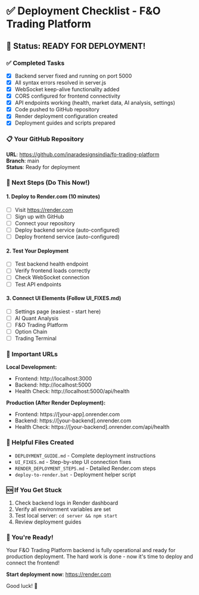 # ✅ Deployment Checklist - F&O Trading Platform

## 🎯 Status: READY FOR DEPLOYMENT!

### ✅ Completed Tasks
- [x] Backend server fixed and running on port 5000
- [x] All syntax errors resolved in server.js
- [x] WebSocket keep-alive functionality added
- [x] CORS configured for frontend connectivity
- [x] API endpoints working (health, market data, AI analysis, settings)
- [x] Code pushed to GitHub repository
- [x] Render deployment configuration created
- [x] Deployment guides and scripts prepared

### 📋 Your GitHub Repository
**URL**: https://github.com/inaradesignsindia/fo-trading-platform  
**Branch**: main  
**Status**: Ready for deployment

### 🚀 Next Steps (Do This Now!)

#### 1. Deploy to Render.com (10 minutes)
- [ ] Visit https://render.com
- [ ] Sign up with GitHub
- [ ] Connect your repository
- [ ] Deploy backend service (auto-configured)
- [ ] Deploy frontend service (auto-configured)

#### 2. Test Your Deployment
- [ ] Test backend health endpoint
- [ ] Verify frontend loads correctly
- [ ] Check WebSocket connection
- [ ] Test API endpoints

#### 3. Connect UI Elements (Follow UI_FIXES.md)
- [ ] Settings page (easiest - start here)
- [ ] AI Quant Analysis
- [ ] F&O Trading Platform
- [ ] Option Chain
- [ ] Trading Terminal

### 🔗 Important URLs

**Local Development:**
- Frontend: http://localhost:3000
- Backend: http://localhost:5000
- Health Check: http://localhost:5000/api/health

**Production (After Render Deployment):**
- Frontend: https://[your-app].onrender.com
- Backend: https://[your-backend].onrender.com
- Health Check: https://[your-backend].onrender.com/api/health

### 📁 Helpful Files Created
- `DEPLOYMENT_GUIDE.md` - Complete deployment instructions
- `UI_FIXES.md` - Step-by-step UI connection fixes
- `RENDER_DEPLOYMENT_STEPS.md` - Detailed Render.com steps
- `deploy-to-render.bat` - Deployment helper script

### 🆘 If You Get Stuck
1. Check backend logs in Render dashboard
2. Verify all environment variables are set
3. Test local server: `cd server && npm start`
4. Review deployment guides

### 🎉 You're Ready!
Your F&O Trading Platform backend is fully operational and ready for production deployment. The hard work is done - now it's time to deploy and connect the frontend!

**Start deployment now**: https://render.com

Good luck! 🚀
